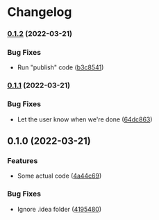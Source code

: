 # Changelog

### [0.1.2](https://github.com/kichik/poetry-release-please-example/compare/v0.1.1...v0.1.2) (2022-03-21)


### Bug Fixes

* Run "publish" code ([b3c8541](https://github.com/kichik/poetry-release-please-example/commit/b3c85410459fcc63038c0c282d77db5f59fd1c65))

### [0.1.1](https://github.com/kichik/poetry-release-please-example/compare/v0.1.0...v0.1.1) (2022-03-21)


### Bug Fixes

* Let the user know when we're done ([64dc863](https://github.com/kichik/poetry-release-please-example/commit/64dc8636190678d30c95ae89db6ffc9074c2f391))

## 0.1.0 (2022-03-21)


### Features

* Some actual code ([4a44c69](https://github.com/kichik/poetry-release-please-example/commit/4a44c6916b5b84a617785542292256e119bba0c6))


### Bug Fixes

* Ignore .idea folder ([4195480](https://github.com/kichik/poetry-release-please-example/commit/4195480aa07871cce135ce3ed8c904b1db61ccaa))
